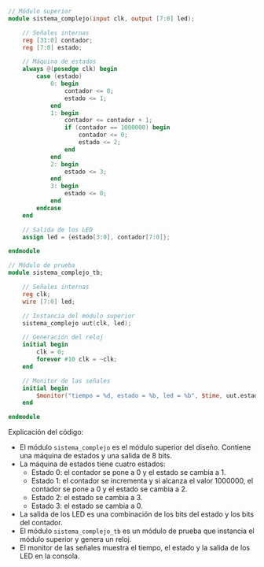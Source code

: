 ```verilog
// Módulo superior
module sistema_complejo(input clk, output [7:0] led);

    // Señales internas
    reg [31:0] contador;
    reg [7:0] estado;

    // Máquina de estados
    always @(posedge clk) begin
        case (estado)
            0: begin
                contador <= 0;
                estado <= 1;
            end
            1: begin
                contador <= contador + 1;
                if (contador == 1000000) begin
                    contador <= 0;
                    estado <= 2;
                end
            end
            2: begin
                estado <= 3;
            end
            3: begin
                estado <= 0;
            end
        endcase
    end

    // Salida de los LED
    assign led = {estado[3:0], contador[7:0]};

endmodule

// Módulo de prueba
module sistema_complejo_tb;

    // Señales internas
    reg clk;
    wire [7:0] led;

    // Instancia del módulo superior
    sistema_complejo uut(clk, led);

    // Generación del reloj
    initial begin
        clk = 0;
        forever #10 clk = ~clk;
    end

    // Monitor de las señales
    initial begin
        $monitor("tiempo = %d, estado = %b, led = %b", $time, uut.estado, uut.led);
    end

endmodule
```

Explicación del código:

* El módulo `sistema_complejo` es el módulo superior del diseño. Contiene una máquina de estados y una salida de 8 bits.
* La máquina de estados tiene cuatro estados:
    * Estado 0: el contador se pone a 0 y el estado se cambia a 1.
    * Estado 1: el contador se incrementa y si alcanza el valor 1000000, el contador se pone a 0 y el estado se cambia a 2.
    * Estado 2: el estado se cambia a 3.
    * Estado 3: el estado se cambia a 0.
* La salida de los LED es una combinación de los bits del estado y los bits del contador.
* El módulo `sistema_complejo_tb` es un módulo de prueba que instancia el módulo superior y genera un reloj.
* El monitor de las señales muestra el tiempo, el estado y la salida de los LED en la consola.